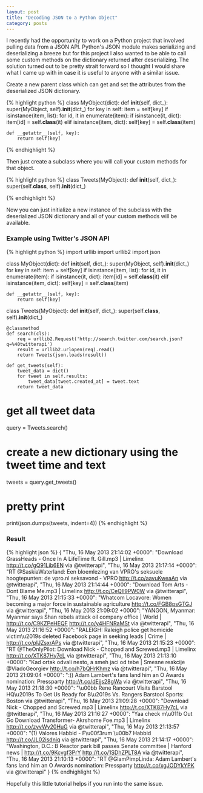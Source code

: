```yaml
---
layout: post
title: "Decoding JSON to a Python Object"
category: posts
---
```


I recently had the opportunity to work on a Python project that involved pulling data from a JSON API. Python's JSON module makes serializing and deserializing a breeze but for this project I also wanted to be able to call some custom methods on the dictionary returned after deserializing. The solution turned out to be pretty strait forward so I thought I would share what I came up with in case it is useful to anyone with a similar issue.

Create a new parent class which can get and set the attributes from the deserialized JSON dictionary.

{% highlight python %}
class MyObject(dict):
    def __init__(self, dict_):
        super(MyObject, self).__init__(dict_)
        for key in self:
            item = self[key]
            if isinstance(item, list):
                for id, it in enumerate(item):
                    if isinstance(it, dict):
                        item[id] = self.__class__(it)
            elif isinstance(item, dict):
                self[key] = self.__class__(item)

    def __getattr__(self, key):
        return self[key]
{% endhighlight %}

Then just create a subclass where you will call your custom methods for that object.

{% highlight python %}
class Tweets(MyObject):
    def __init__(self, dict_):
        super(self.__class__, self).__init__(dict_)

{% endhighlight %}

Now you can just initialize a new instance of the subclass with the deserialized JSON dictionary and all of your custom methods will be available.

### Example using Twitter's JSON API
{% highlight python %}
import urllib
import urllib2
import json


class MyObject(dict):
    def __init__(self, dict_):
        super(MyObject, self).__init__(dict_)
        for key in self:
            item = self[key]
            if isinstance(item, list):
                for id, it in enumerate(item):
                    if isinstance(it, dict):
                        item[id] = self.__class__(it)
            elif isinstance(item, dict):
                self[key] = self.__class__(item)

    def __getattr__(self, key):
        return self[key]


class Tweets(MyObject):
    def __init__(self, dict_):
        super(self.__class__, self).__init__(dict_)

    @classmethod
    def search(cls):
        req = urllib2.Request('http://search.twitter.com/search.json?q=%40twitterapi')
        result = urllib2.urlopen(req).read()
        return Tweets(json.loads(result))

    def get_tweets(self):
        tweet_data = dict()
        for tweet in self.results:
            tweet_data[tweet.created_at] = tweet.text
        return tweet_data


# get all tweet data
query = Tweets.search()

# create a new dictionary using the tweet time and text
tweets = query.get_tweets()

# pretty print 
print(json.dumps(tweets, indent=4))
{% endhighlight %}

### Result
{% highlight json %}
{
    "Thu, 16 May 2013 21:14:02 +0000": "Download GrassHeads - Once In A LifeTime ft. Gill.mp3 | Limelinx http://t.co/gQ91Lib6EN via @twitterapi", 
    "Thu, 16 May 2013 21:17:14 +0000": "RT @SaskiaWaterland: Een bloemlezing van VPRO's seksuele hoogtepunten: de vpro.nl seksavond - VPRO http://t.co/aavuKweaAn via @twitterapi", 
    "Thu, 16 May 2013 21:14:44 +0000": "Download Tom Arts - Dont Blame Me.mp3 | Limelinx http://t.co/CeQIl9PW0W via @twitterapi", 
    "Thu, 16 May 2013 21:15:33 +0000": "Whatcom Locavore: Women becoming a major force in sustainable agriculture http://t.co/FGB8psGTGJ via @twitterapi", 
    "Thu, 16 May 2013 21:09:02 +0000": "YANGON, Myanmar: Myanmar says Shan rebels attack oil company office | World | http://t.co/C9KZPeHEQF http://t.co/y4HFNRaMSt via @twitterapi", 
    "Thu, 16 May 2013 21:16:52 +0000": "RALEIGH: Raleigh police get homicide victim\u2019s deleted Facebook page in seeking leads | Crime | http://t.co/pIJZsxrAPs via @twitterapi", 
    "Thu, 16 May 2013 21:15:23 +0000": "RT @TheOnlyPilot: Download Nick - Chopped and Screwed.mp3 | Limelinx http://t.co/XTK87Hy7cL via @twitterapi", 
    "Thu, 16 May 2013 21:13:10 +0000": "Kad ortak odvali nesto, a smeh jaci od tebe | Smesne reakcije @VladoGeorgiev http://t.co/h7bQHrKhmz via @twitterapi", 
    "Thu, 16 May 2013 21:09:04 +0000": ":)) Adam Lambert's fans land him an O Awards nomination: Pressparty http://t.co/dEjjs28gWa via @twitterapi", 
    "Thu, 16 May 2013 21:18:30 +0000": "\u00bb Rene Rancourt Visits Barstool HQ\u2019s To Get Us Ready for B\u2019s Vs. Rangers Barstool Sports: Boston via @twitterapi", 
    "Thu, 16 May 2013 21:09:28 +0000": "Download Nick - Chopped and Screwed.mp3 | Limelinx http://t.co/XTK87Hy7cL via @twitterapi", 
    "Thu, 16 May 2013 21:16:27 +0000": "Yaa check m\u011b Out Go Download Transformer- Akrshome Foe.mp3 | Limelinx http://t.co/zvvWy20HuG via @twitterapi", 
    "Thu, 16 May 2013 21:13:57 +0000": "(1) Valores Habbid - F\u00f3rum \u00b7 Habbid http://t.co/JL02isdniq via @twitterapi", 
    "Thu, 16 May 2013 21:14:17 +0000": "Washington, D.C.: B Reactor park bill passes Senate committee | Hanford news | http://t.co/9Kcvgf3PrY http://t.co/1SDhZPLT8A via @twitterapi", 
    "Thu, 16 May 2013 21:10:13 +0000": "RT @GlamPimpLinda: Adam Lambert's fans land him an O Awards nomination: Pressparty http://t.co/xgJODYkYPK via @twitterapi"
}
{% endhighlight %}

Hopefully this little tutorial helps if you run into the same issue.